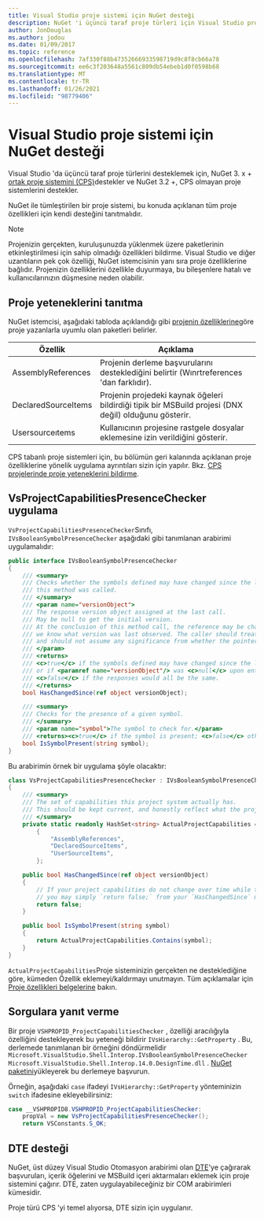 ```yaml
---
title: Visual Studio proje sistemi için NuGet desteği
description: NuGet 'i üçüncü taraf proje türleri için Visual Studio proje sistemine tümleştirme.
author: JonDouglas
ms.author: jodou
ms.date: 01/09/2017
ms.topic: reference
ms.openlocfilehash: 7af330f88b47352666933598719d9c8f8cb66a78
ms.sourcegitcommit: ee6c3f203648a5561c809db54ebeb1d0f0598b68
ms.translationtype: MT
ms.contentlocale: tr-TR
ms.lasthandoff: 01/26/2021
ms.locfileid: "98779406"
---
```

# <a name="nuget-support-for-the-visual-studio-project-system"></a>Visual Studio proje sistemi için NuGet desteği

Visual Studio 'da üçüncü taraf proje türlerini desteklemek için, NuGet 3. x + [ortak proje sistemini (CPS)](https://github.com/Microsoft/VSProjectSystem/blob/master/doc/overview/intro.md)destekler ve NuGet 3.2 +, CPS olmayan proje sistemlerini destekler.

NuGet ile tümleştirilen bir proje sistemi, bu konuda açıklanan tüm proje özellikleri için kendi desteğini tanıtmalıdır.

> [!Note]
> Projenizin gerçekten, kuruluşunuzda yüklenmek üzere paketlerinin etkinleştirilmesi için sahip olmadığı özellikleri bildirme. Visual Studio ve diğer uzantıların pek çok özelliği, NuGet istemcisinin yanı sıra proje özelliklerine bağlıdır. Projenizin özelliklerini özellikle duyurmaya, bu bileşenlere hatalı ve kullanıcılarınızın düşmesine neden olabilir.

## <a name="advertise-project-capabilities"></a>Proje yeteneklerini tanıtma

NuGet istemcisi, aşağıdaki tabloda açıklandığı gibi [projenin özelliklerine](https://github.com/Microsoft/VSProjectSystem/blob/master/doc/overview/about_project_capabilities.md)göre proje yazanlarla uyumlu olan paketleri belirler.

| Özellik | Açıklama |
| --- | --- |
| AssemblyReferences | Projenin derleme başvurularını desteklediğini belirtir (Wınrtreferences 'dan farklıdır). |
| DeclaredSourceItems | Projenin projedeki kaynak öğeleri bildirdiği tipik bir MSBuild projesi (DNX değil) olduğunu gösterir. |
| Usersourceıtems|Kullanıcının projesine rastgele dosyalar eklemesine izin verildiğini gösterir. |

CPS tabanlı proje sistemleri için, bu bölümün geri kalanında açıklanan proje özelliklerine yönelik uygulama ayrıntıları sizin için yapılır. Bkz. [CPS projelerinde proje yeteneklerini bildirme](https://github.com/Microsoft/VSProjectSystem/blob/master/doc/overview/about_project_capabilities.md#how-to-declare-project-capabilities-in-your-project).

## <a name="implementing-vsprojectcapabilitiespresencechecker"></a>VsProjectCapabilitiesPresenceChecker uygulama

`VsProjectCapabilitiesPresenceChecker`Sınıfı, `IVsBooleanSymbolPresenceChecker` aşağıdaki gibi tanımlanan arabirimi uygulamalıdır:

```cs
public interface IVsBooleanSymbolPresenceChecker
{
    /// <summary>
    /// Checks whether the symbols defined may have changed since the last time
    /// this method was called.
    /// </summary>
    /// <param name="versionObject">
    /// The response version object assigned at the last call.
    /// May be null to get the initial version.
    /// At the conclusion of this method call, the reference may be changed so that on a subsequent call
    /// we know what version was last observed. The caller should treat this value as an opaque object,
    /// and should not assume any significance from whether the pointer changed or not.
    /// </param>
    /// <returns>
    /// <c>true</c> if the symbols defined may have changed since the last call to this method
    /// or if <paramref name="versionObject"/> was <c>null</c> upon entering this method.
    /// <c>false</c> if the responses would all be the same.
    /// </returns>
    bool HasChangedSince(ref object versionObject);

    /// <summary>
    /// Checks for the presence of a given symbol.
    /// </summary>
    /// <param name="symbol">The symbol to check for.</param>
    /// <returns><c>true</c> if the symbol is present; <c>false</c> otherwise.</returns>
    bool IsSymbolPresent(string symbol);
}
```

Bu arabirimin örnek bir uygulama şöyle olacaktır:

```cs
class VsProjectCapabilitiesPresenceChecker : IVsBooleanSymbolPresenceChecker
{
    /// <summary>
    /// The set of capabilities this project system actually has.
    /// This should be kept current, and honestly reflect what the project can do.
    /// </summary>
    private static readonly HashSet<string> ActualProjectCapabilities = new HashSet<string>(StringComparer.OrdinalIgnoreCase)
        {
            "AssemblyReferences",
            "DeclaredSourceItems",
            "UserSourceItems",
        };

    public bool HasChangedSince(ref object versionObject)
    {
        // If your project capabilities do not change over time while the project is open,
        // you may simply `return false;` from your `HasChangedSince` method.
        return false;
    }

    public bool IsSymbolPresent(string symbol)
    {
        return ActualProjectCapabilities.Contains(symbol);
    }
}
```

`ActualProjectCapabilities`Proje sisteminizin gerçekten ne desteklediğine göre, kümeden Özellik eklemeyi/kaldırmayı unutmayın. Tüm açıklamalar için [Proje özellikleri belgelerine](https://github.com/Microsoft/VSProjectSystem/blob/master/doc/overview/project_capabilities.md) bakın.

## <a name="responding-to-queries"></a>Sorgulara yanıt verme

Bir proje  `VSHPROPID_ProjectCapabilitiesChecker` , özelliği aracılığıyla özelliğini destekleyerek bu yeteneği bildirir `IVsHierarchy::GetProperty` . Bu, derlemede tanımlanan bir örneğini döndürmelidir `Microsoft.VisualStudio.Shell.Interop.IVsBooleanSymbolPresenceChecker` `Microsoft.VisualStudio.Shell.Interop.14.0.DesignTime.dll` . [NuGet paketini](https://www.nuget.org/packages/Microsoft.VisualStudio.Shell.Interop.14.0.DesignTime)yükleyerek bu derlemeye başvurun.

Örneğin, aşağıdaki `case` ifadeyi `IVsHierarchy::GetProperty` yönteminizin `switch` ifadesine ekleyebilirsiniz:

```cs
case __VSHPROPID8.VSHPROPID_ProjectCapabilitiesChecker:
    propVal = new VsProjectCapabilitiesPresenceChecker();
    return VSConstants.S_OK;
```

## <a name="dte-support"></a>DTE desteği

NuGet, üst düzey Visual Studio Otomasyon arabirimi olan [DTE](/dotnet/api/envdte.dte?view=visualstudiosdk-2017)'ye çağırarak başvuruları, içerik öğelerini ve MSBuild içeri aktarmaları eklemek için proje sistemini çağırır. DTE, zaten uygulayabileceğiniz bir COM arabirimleri kümesidir.

Proje türü CPS 'yi temel alıyorsa, DTE sizin için uygulanır.
